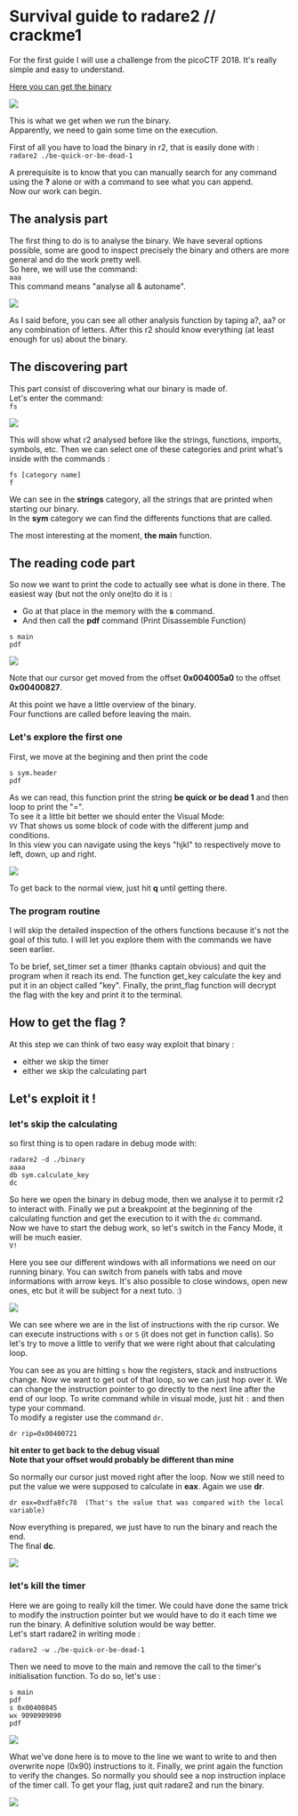 # Survival guide to radare2 // crackme1

For the first guide I will use a challenge from the picoCTF 2018. 
It's really simple and easy to understand.

[Here you can get the binary](//github.com/ZigzagSecurity/survival-guide-radare2/raw/master/PART1/be-quick-or-be-dead-1)

![](https://github.com/ZigzagSecurity/survival-guide-radare2/blob/master/PART1/first_run.png)

This is what we get when we run the binary.\
Apparently, we need to gain some time on the execution.


First of all you have to load the binary in r2, that is easily done with :\
`radare2 ./be-quick-or-be-dead-1`

A prerequisite is to know that you can manually search for any command using the **?** alone or with a command to see what you can append.\
Now our work can begin.

## The analysis part 
The first thing to do is to analyse the binary. We have several options possible, some are good to inspect precisely the binary and others are more general and do the work pretty well.\
So here, we will use the command:\
`aaa`\
This command means "analyse all & autoname". 

![](https://github.com/ZigzagSecurity/survival-guide-radare2/blob/master/PART1/aaa.png)

As I said before, you can see all other analysis function by taping a?, aa? or any combination of letters.
After this r2 should know everything (at least enough for us) about the binary. 

## The discovering part
This part consist of discovering what our binary is made of.\
Let's enter the command:\
`fs`

![](https://github.com/ZigzagSecurity/survival-guide-radare2/blob/master/PART1/fs.png)

This will show what r2 analysed before like the strings, functions, imports, symbols, etc.
Then we can select one of these categories and print what's inside with the commands :
```
fs [category name]
f 
```

We can see in the **strings** category, all the strings that are printed when starting our binary.\
In the **sym** category we can find the differents functions that are called. 

The most interesting at the moment, **the main** function.

## The reading code part
So now we want to print the code to actually see what is done in there. The easiest way (but not the only one)to do it is :
- Go at that place in the memory with the **s** command.
- And then call the **pdf** command (Print Disassemble Function)

```
s main
pdf
```

![](https://github.com/ZigzagSecurity/survival-guide-radare2/blob/master/PART1/s_pdf.png)

Note that our cursor get moved from the offset **0x004005a0** to the offset **0x00400827**.

At this point we have a little overview of the binary.\
Four functions are called before leaving the main.

### Let's explore the first one
First, we move at the begining and then print the code
```
s sym.header
pdf 
```

As we can read, this function print the string **be quick or be dead 1** and then loop to print the "=".\
To see it a little bit better we should enter the Visual Mode:\
`VV`
That shows us some block of code with the different jump and conditions.\
In this view you can navigate using the keys "hjkl" to respectively move to left, down, up and right.

![](https://github.com/ZigzagSecurity/survival-guide-radare2/blob/master/PART1/VV.png)

To get back to the normal view, just hit **q** until getting there.

### The program routine
I will skip the detailed inspection of the others functions because it's not the goal of this tuto. I will let you explore them with the commands we have seen earlier.

To be brief, set_timer set a timer (thanks captain obvious) and quit the program when it reach its end.
The function get_key calculate the key and put it in an object called "key".
Finally, the print_flag function will decrypt the flag with the key and print it to the terminal.

## How to get the flag ?
At this step we can think of two easy way exploit that binary :
- either we skip the timer
- either we skip the calculating part

## Let's exploit it !

### let's skip the calculating
so first thing is to open radare in debug mode with:
```
radare2 -d ./binary
aaaa
db sym.calculate_key
dc
```
So here we open the binary in debug mode, then we analyse it to permit r2 to interact with.
Finally we put a breakpoint at the beginning of the calculating function and get the execution to it with the `dc` command.\
Now we have to start the debug work, so let's switch in the Fancy Mode, it will be much easier.\
`V!`

Here you see our different windows with all informations we need on our running binary.
You can switch from panels with tabs and move informations with arrow keys. It's also possible to close windows, open new ones, etc but it will be subject for a next tuto. :)

![](https://github.com/ZigzagSecurity/survival-guide-radare2/blob/master/PART1/fancy_mode.png)

We can see where we are in the list of instructions with the rip cursor. We can execute instructions with `s` or `S` (it does not get in function calls). So let's try to move a little to verify that we were right about that calculating loop.

You can see as you are hitting `s` how the registers, stack and instructions change.
Now we want to get out of that loop, so we can just hop over it.
We can change the instruction pointer to go directly to the next line after the end of our loop. To write command while in visual mode, just hit `:` and then type your command.\
To modify a register use the command `dr`.
```
dr rip=0x00400721
```
**hit enter to get back to the debug visual**\
**Note that your offset would probably be different than mine**

So normally our cursor just moved right after the loop. Now we still need to put the value we were supposed to calculate in **eax**. Again we use **dr**.
```
dr eax=0xdfa8fc78  (That's the value that was compared with the local variable)
```
Now everything is prepared, we just have to run the binary and reach the end.\
The final **dc**.

![](https://github.com/ZigzagSecurity/survival-guide-radare2/blob/master/PART1/flag1.png)

### let's kill the timer
Here we are going to really kill the timer. We could have done the same trick to modify the instruction pointer but we would have to do it each time we run the binary. A definitive solution would be way better.\
Let's start radare2 in writing mode :
```
radare2 -w ./be-quick-or-be-dead-1
```
Then we need to move to the main and remove the call to the timer's initialisation function. To do so, let's use :
```
s main
pdf
s 0x00400845
wx 9090909090
pdf
```
![](https://github.com/ZigzagSecurity/survival-guide-radare2/blob/master/PART1/writing_nop.png)

What we've done here is to move to the line we want to write to and then overwrite nope (0x90) instructions to it. Finally, we print again the function to verify the changes.
So normally you should see a nop instruction inplace of the timer call.
To get your flag, just quit radare2 and run the binary.

![](https://github.com/ZigzagSecurity/survival-guide-radare2/blob/master/PART1/flag2.png)
